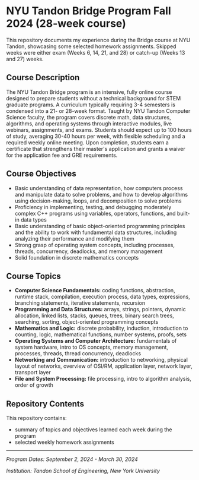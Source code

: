 # NYU Tandon Bridge Program Fall 2024 (28-week course)
This repository documents my experience during the Bridge course at NYU Tandon, showcasing some selected homework assignments. Skipped weeks were either exam (Weeks 6, 14, 21, and 28)  or catch-up (Weeks 13 and 27) weeks.

## Course Description
The NYU Tandon Bridge program is an intensive, fully online course designed to prepare students without a technical background for STEM graduate programs. A curriculum typically requiring 3-4 semesters is condensed into a 21- or 28-week format. Taught by NYU Tandon Computer Science faculty, the program covers discrete math, data structures, algorithms, and operating systems through interactive modules, live webinars, assignments, and exams. Students should expect up to 100 hours of study, averaging 30-40 hours per week, with flexible scheduling and a required weekly online meeting. Upon completion, students earn a certificate that strengthens their master's application and grants a waiver for the application fee and GRE requirements.

## Course Objectives
- Basic understanding of data representation, how computers process and manipulate data to solve problems, and how to develop algorithms using decision-making, loops, and decomposition to solve problems
- Proficiency in implementing, testing, and debugging moderately complex C++ programs using variables, operators, functions, and built-in data types
- Basic understanding of basic object-oriented programming principles and the ability to work with fundamental data structures, including analyzing their performance and modifying them
- Strong grasp of operating system concepts, including processes, threads, concurrency, deadlocks, and memory management
- Solid foundation in discrete mathematics concepts

## Course Topics
- **Computer Science Fundamentals:** coding functions, abstraction, runtime stack, compilation, execution process, data types, expressions, branching statements, iterative statements, recursion
- **Programming and Data Structures:** arrays, strings, pointers, dynamic allocation, linked lists, stacks, queues, trees, binary search trees, searching, sorting, object-oriented programming concepts
- **Mathematics and Logic:** discrete probability, induction, introduction to counting, logic, mathematical functions, number systems, proofs, sets
- **Operating Systems and Computer Architecture:** fundamentals of system hardware, intro to OS concepts, memory management, processes, threads, thread concurrency, deadlocks
- **Networking and Communication:** introduction to networking, physical layout of networks, overview of OSI/RM, application layer, network layer, transport layer
- **File and System Processing:** file processing, intro to algorithm analysis, order of growth

## Repository Contents 
This repository contains:
- summary of topics and objectives learned each week during the program
- selected weekly homework assignments

---
_Program Dates: September 2, 2024 - March 30, 2024_

_Institution: Tandon School of Engineering, New York University_
